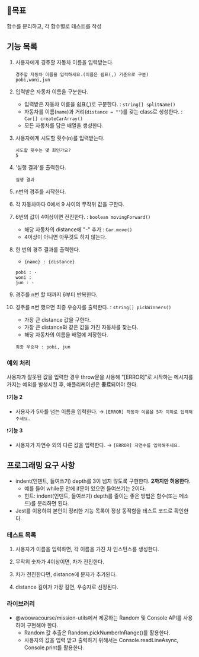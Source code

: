 ## 🎯목표

함수를 분리하고, 각 함수별로 테스트를 작성

## 기능 목록

1.  사용자에게 경주할 자동차 이름을 입력받는다.

    ```
    경주할 자동차 이름을 입력하세요.(이름은 쉼표(,) 기준으로 구분)
    pobi,woni,jun
    ```

2.  입력받은 자동차 이름을 구분한다.

    - 입력받은 자동차 이름을 쉼표(,)로 구분한다. : `string[] splitName()`
    - 자동차를 이름(`name`)과 거리(`distance = ""`)를 갖는 class로 생성한다. : `Car[] createCarArray()`
    - 모든 자동차를 담은 배열을 생성한다.

3.  사용자에게 시도할 횟수(n)를 입력받는다.

    ```
    시도할 횟수는 몇 회인가요?
    5
    ```

4.  '실행 결과'를 출력한다.
    ```
    실행 결과
    ```
5.  n번의 경주를 시작한다.

6.  각 자동차마다 0에서 9 사이의 무작위 값을 구한다.

7.  6번의 값이 4이상이면 전진한다. : `boolean movingForward()`

    - 해당 자동차의 distance에 "-" 추가 : `Car.move()`
    - 4이상이 아니면 아무것도 하지 않는다.

8.  한 번의 경주 결과를 출력한다.

    - `{name} : {distance}`

    ```
    pobi : -
    woni :
    jun : -
    ```

9.  경주를 n번 할 때까지 6부터 반복한다.

10. 경주를 n번 했으면 최종 우승자를 출력한다. : `string[] pickWinners()`
    - 가장 큰 distance 값을 구한다.
    - 가장 큰 distance와 같은 값을 가진 자동차를 찾는다.
    - 해당 자동차의 이름을 배열에 저장한다.
    ```
    최종 우승자 : pobi, jun
    ```

### 예외 처리

사용자가 잘못된 값을 입력한 경우 throw문을 사용해 "[ERROR]"로 시작하는 메시지를 가지는 예외를 발생시킨 후, 애플리케이션은 **종료**되어야 한다.

❗**기능 2**

- 사용자가 5자를 넘는 이름을 입력한다. → `[ERROR] 자동차 이름을 5자 이하로 입력해주세요.`

❗**기능 3**

- 사용자가 자연수 외의 다른 값을 입력한다. → `[ERROR] 자연수를 입력해주세요.`

## 프로그래밍 요구 사항

- indent(인덴트, 들여쓰기) depth를 3이 넘지 않도록 구현한다. **2까지만 허용한다**.
  - 예를 들어 while문 안에 if문이 있으면 들여쓰기는 2이다.
  - 힌트: indent(인덴트, 들여쓰기) depth를 줄이는 좋은 방법은 함수(또는 메소드)를 분리하면 된다.
- Jest를 이용하여 본인이 정리한 기능 목록이 정상 동작함을 테스트 코드로 확인한다.

### 테스트 목록

1. 사용자가 이름을 입력하면, 각 이름을 가진 차 인스턴스를 생성한다.

2. 무작위 숫자가 4이상이면, 차가 전진한다.

3. 차가 전진한다면, distance에 문자가 추가된다.

4. distance 길이가 가장 길면, 우승자로 선정된다.

### 라이브러리

- @woowacourse/mission-utils에서 제공하는 Random 및 Console API를 사용하여 구현해야 한다.
  - Random 값 추출은 Random.pickNumberInRange()를 활용한다.
  - 사용자의 값을 입력 받고 출력하기 위해서는 Console.readLineAsync, Console.print를 활용한다.
